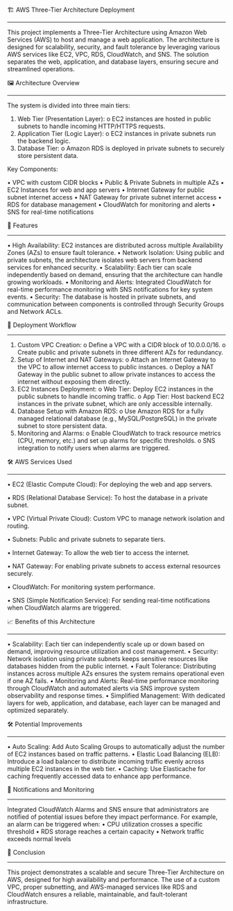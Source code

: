🏗️ AWS Three-Tier Architecture Deployment
________________________________________________________________________________________________
This project implements a Three-Tier Architecture using Amazon Web Services (AWS) to host and manage a web application. The architecture is designed for scalability, security, and fault tolerance by leveraging various AWS services like EC2, VPC, RDS, CloudWatch, and SNS. The solution separates the web, application, and database layers, ensuring secure and streamlined operations.

🖼️ Architecture Overview
____________________________________________________________________________________________________________
The system is divided into three main tiers:
1.	Web Tier (Presentation Layer): 
o	EC2 instances are hosted in public subnets to handle incoming HTTP/HTTPS requests.
2.	Application Tier (Logic Layer): 
o	EC2 instances in private subnets run the backend logic.
3.	Database Tier: 
o	Amazon RDS is deployed in private subnets to securely store persistent data.

Key Components:

•	VPC with custom CIDR blocks
•	Public & Private Subnets in multiple AZs
•	EC2 Instances for web and app servers
•	Internet Gateway for public subnet internet access
•	NAT Gateway for private subnet internet access
•	RDS for database management
•	CloudWatch for monitoring and alerts
•	SNS for real-time notifications

🌟 Features
____________________________________________________________________________________________________________
•	High Availability: EC2 instances are distributed across multiple Availability Zones (AZs) to ensure fault tolerance.
•	Network Isolation: Using public and private subnets, the architecture isolates web servers from backend services for enhanced security.
•	Scalability: Each tier can scale independently based on demand, ensuring that the architecture can handle growing workloads.
•	Monitoring and Alerts: Integrated CloudWatch for real-time performance monitoring with SNS notifications for key system events.
•	Security: The database is hosted in private subnets, and communication between components is controlled through Security Groups and Network ACLs.

🚀 Deployment Workflow
____________________________________________________________________________________________________________
1.	Custom VPC Creation:
o	Define a VPC with a CIDR block of 10.0.0.0/16.
o	Create public and private subnets in three different AZs for redundancy.
2.	Setup of Internet and NAT Gateways:
o	Attach an Internet Gateway to the VPC to allow internet access to public instances.
o	Deploy a NAT Gateway in the public subnet to allow private instances to access the internet without exposing them directly.
3.	EC2 Instances Deployment:
o	Web Tier: Deploy EC2 instances in the public subnets to handle incoming traffic.
o	App Tier: Host backend EC2 instances in the private subnet, which are only accessible internally.
4.	Database Setup with Amazon RDS:
o	Use Amazon RDS for a fully managed relational database (e.g., MySQL/PostgreSQL) in the private subnet to store persistent data.
5.	Monitoring and Alarms:
o	Enable CloudWatch to track resource metrics (CPU, memory, etc.) and set up alarms for specific thresholds.
o	SNS integration to notify users when alarms are triggered.

🛠️ AWS Services Used
____________________________________________________________________________________________________________
•	EC2 (Elastic Compute Cloud): For deploying the web and app servers.

•	RDS (Relational Database Service): To host the database in a private subnet.

•	VPC (Virtual Private Cloud): Custom VPC to manage network isolation and routing.

•	Subnets: Public and private subnets to separate tiers.

•	Internet Gateway: To allow the web tier to access the internet.

•	NAT Gateway: For enabling private subnets to access external resources securely.

•	CloudWatch: For monitoring system performance.

•	SNS (Simple Notification Service): For sending real-time notifications when CloudWatch alarms are triggered.

📈 Benefits of this Architecture
____________________________________________________________________________________________________________
•	Scalability: Each tier can independently scale up or down based on demand, improving resource utilization and cost management.
•	Security: Network isolation using private subnets keeps sensitive resources like databases hidden from the public internet.
•	Fault Tolerance: Distributing instances across multiple AZs ensures the system remains operational even if one AZ fails.
•	Monitoring and Alerts: Real-time performance monitoring through CloudWatch and automated alerts via SNS improve system observability and response times.
•	Simplified Management: With dedicated layers for web, application, and database, each layer can be managed and optimized separately.

🛠️ Potential Improvements
____________________________________________________________________________________________________________
•	Auto Scaling: Add Auto Scaling Groups to automatically adjust the number of EC2 instances based on traffic patterns.
•	Elastic Load Balancing (ELB): Introduce a load balancer to distribute incoming traffic evenly across multiple EC2 instances in the web tier.
•	Caching: Use Elasticache for caching frequently accessed data to enhance app performance.

📧 Notifications and Monitoring
____________________________________________________________________________________________________________
Integrated CloudWatch Alarms and SNS ensure that administrators are notified of potential issues before they impact performance. For example, an alarm can be triggered when:
•	CPU utilization crosses a specific threshold
•	RDS storage reaches a certain capacity
•	Network traffic exceeds normal levels

📝 Conclusion
____________________________________________________________________________________________________________
This project demonstrates a scalable and secure Three-Tier Architecture on AWS, designed for high availability and performance. The use of a custom VPC, proper subnetting, and AWS-managed services like RDS and CloudWatch ensures a reliable, maintainable, and fault-tolerant infrastructure.
